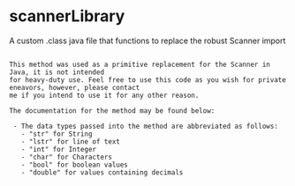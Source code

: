 # scannerLibrary
A custom .class java file that functions to replace the robust Scanner import


~~~~~~~~~~~~~~~~~~~~~~~~~~~~~~~~~~~~~~~~~~~~~~~~~~~~~~~~~~~~~~~~~~~~~~~~~~~~~~~~~~

This method was used as a primitive replacement for the Scanner in Java, it is not intended
for heavy-duty use. Feel free to use this code as you wish for private eneavors, however, please contact
me if you intend to use it for any other reason.

The documentation for the method may be found below:

 - The data types passed into the method are abbreviated as follows:
   - "str" for String
   - "lstr" for line of text
   - "int" for Integer
   - "char" for Characters
   - "bool" for boolean values
   - "double" for values containing decimals
   
~~~~~~~~~~~~~~~~~~~~~~~~~~~~~~~~~~~~~~~~~~~~~~~~~~~~~~~~~~~~~~~~~~~~~~~~~~~~~~~~~~
